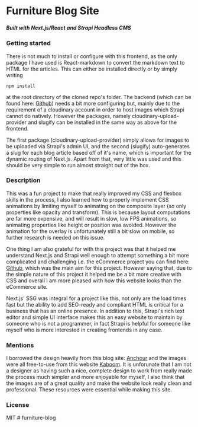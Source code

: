 # Furniture Blog Site

##### Built with Next.js/React and Strapi Headless CMS

### Getting started

There is not much to install or configure with this frontend, as the only package I have used is React-markdown to convert the markdown text to HTML for the articles. This can either be installed directly or by simply writing
  
    npm install
    
at the root directory of the cloned repo's folder. The backend (which can be found here: [Github](https://github.com/jaw162/blog-site-strapi-backend)) needs a bit more configuring but, mainly due to the requirement of a cloudinary account in order to host images which Strapi cannot do natively. However the packages, namely cloudinary-upload-provider and slugify can be installed in the same way as above for the frontend. 

The first package (cloudinary-upload-provider) simply allows for images to be uploaded via Strapi's admin UI, and the second (slugify) auto-generates a slug for each blog article based off of it's name, which is important for the dynamic routing of Next.js. Apart from that, very little was used and this should be  very simple to run almost straight out of the box.

### Description

This was a fun project to make that really improved my CSS and flexbox skills in the process, I also learned how to properly implement CSS animations by limiting myself to animating on the composite layer (so only properties like opacity and transform). This is because layout computations are far more expensive, and will result in slow, low FPS animations, so animating properties like height or position was avoided. However the animation for the overlay is unfortunately still a bit slow on mobile, so further research is needed on this issue.

One thing I am also grateful for with this project was that it helped me understand Next.js and Strapi well enough to attempt something a bit more complicated and challenging i.e. the eCommerce project you can find here: [Github](https://github.com/jaw162/eCommerce), which was the main aim for this project. However saying that, due to the simple nature of this project it helped me be a bit more creative with CSS and overall I am more pleased with how this website looks than the eCommerce site.

Next.js' SSG was integral for a project like this, not only are the load times fast but the ability to add SEO-ready and compliant HTML is critical for a business that has an online presence. In addition to this, Strapi's rich text editor and simple UI interface makes this an easy website to maintain by someone who is not a programmer, in fact Strapi is helpful for someone like myself who is more interested in creating frontends in any case.

### Mentions

I borrowed the design heavily from this blog site: [Anchour](https://www.anchour.com/blog/) and the images were all free-to-use from this website [Kaboom](https://kaboompics.com/). It is unforunate that I am not a designer as having such a nice, complete design to work from really made the process much simpler and more enjoyable for myself, I also think that the images are of a great quality and make the website look really clean and professional. These resources were essential while making this site.

### License

MIT
#   f u r n i t u r e - b l o g  
 